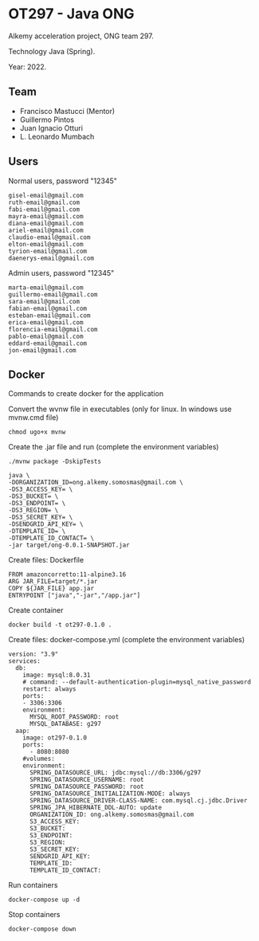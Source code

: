 # OT297 - Java ONG

Alkemy acceleration project, ONG team 297.

Technology Java (Spring).

Year: 2022.

## Team

- Francisco Mastucci (Mentor)
- Guillermo Pintos
- Juan Ignacio Otturi
- L. Leonardo Mumbach

## Users

Normal users, password "12345"

```
gisel-email@gmail.com
ruth-email@gmail.com
fabi-email@gmail.com
mayra-email@gmail.com
diana-email@gmail.com
ariel-email@gmail.com
claudio-email@gmail.com
elton-email@gmail.com
tyrion-email@gmail.com
daenerys-email@gmail.com
```

Admin users, password "12345"

```
marta-email@gmail.com
guillermo-email@gmail.com
sara-email@gmail.com
fabian-email@gmail.com
esteban-email@gmail.com
erica-email@gmail.com
florencia-email@gmail.com
pablo-email@gmail.com
eddard-email@gmail.com
jon-email@gmail.com
```

## Docker

Commands to create docker for the application

Convert the wvnw file in executables (only for linux. In windows use mvnw.cmd file)

```
chmod ugo+x mvnw
```

Create the .jar file and run (complete the environment variables)

```
./mvnw package -DskipTests

java \
-DORGANIZATION_ID=ong.alkemy.somosmas@gmail.com \
-DS3_ACCESS_KEY= \
-DS3_BUCKET= \
-DS3_ENDPOINT= \
-DS3_REGION= \
-DS3_SECRET_KEY= \
-DSENDGRID_API_KEY= \
-DTEMPLATE_ID= \
-DTEMPLATE_ID_CONTACT= \
-jar target/ong-0.0.1-SNAPSHOT.jar
```

Create files: Dockerfile

```
FROM amazoncorretto:11-alpine3.16
ARG JAR_FILE=target/*.jar
COPY ${JAR_FILE} app.jar
ENTRYPOINT ["java","-jar","/app.jar"]
```

Create container

```
docker build -t ot297-0.1.0 .
```

Create files: docker-compose.yml (complete the environment variables)

```
version: "3.9"
services:
  db:
    image: mysql:8.0.31
    # command: --default-authentication-plugin=mysql_native_password
    restart: always
    ports:
    - 3306:3306
    environment:
      MYSQL_ROOT_PASSWORD: root
      MYSQL_DATABASE: g297
  aap:
    image: ot297-0.1.0
    ports:
      - 8080:8080
    #volumes:
    environment:
      SPRING_DATASOURCE_URL: jdbc:mysql://db:3306/g297
      SPRING_DATASOURCE_USERNAME: root
      SPRING_DATASOURCE_PASSWORD: root
      SPRING_DATASOURCE_INITIALIZATION-MODE: always
      SPRING_DATASOURCE_DRIVER-CLASS-NAME: com.mysql.cj.jdbc.Driver
      SPRING_JPA_HIBERNATE_DDL-AUTO: update
      ORGANIZATION_ID: ong.alkemy.somosmas@gmail.com
      S3_ACCESS_KEY:
      S3_BUCKET:
      S3_ENDPOINT:
      S3_REGION:
      S3_SECRET_KEY:
      SENDGRID_API_KEY:
      TEMPLATE_ID:
      TEMPLATE_ID_CONTACT:
```

Run containers

```
docker-compose up -d
```

Stop containers

```
docker-compose down
```
